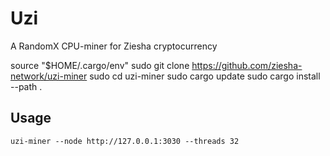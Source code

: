 # Uzi

A RandomX CPU-miner for Ziesha cryptocurrency

source "$HOME/.cargo/env"
sudo git clone https://github.com/ziesha-network/uzi-miner
sudo cd uzi-miner
sudo cargo update
sudo cargo install --path .

## Usage

```
uzi-miner --node http://127.0.0.1:3030 --threads 32
```
